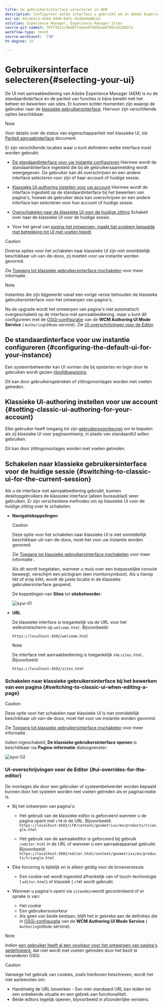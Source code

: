 ```yaml
---
title: Uw gebruikersinterface selecteren in AEM
description: Configureer welke interface u gebruikt om in Adobe Experience Manager 6.5 te werken.
exl-id: 01cab3c3-4c0d-44d9-b47c-034de9a08cb1
solution: Experience Manager, Experience Manager Sites
source-git-commit: 76fffb11c56dbf7ebee9f6805ae0799cd32985fe
workflow-type: tm+mt
source-wordcount: '738'
ht-degree: 1%

---
```


# Gebruikersinterface selecteren{#selecting-your-ui}

De UI met aanraakbediening van Adobe Experience Manager (AEM) is nu de standaardinterface en de pariteit van functies is bijna bereikt met het beheer en bewerken van sites. Er kunnen echter momenten zijn waarop de gebruiker naar de [klassieke gebruikersinterface](/help/sites-classic-ui-authoring/classicui.md). Hiervoor zijn verschillende opties beschikbaar.

>[!NOTE]
>
>Voor details over de status van eigenschappariteit met klassieke UI, zie [Pariteit aanraakinterface](/help/release-notes/touch-ui-features-status.md) document.

Er zijn verschillende locaties waar u kunt definiëren welke interface moet worden gebruikt:

* [De standaardinterface voor uw instantie configureren](#configuring-the-default-ui-for-your-instance)
Hiermee wordt de standaardinterface ingesteld die bij de gebruikersaanmelding wordt weergegeven. De gebruiker kan dit overschrijven en een andere interface selecteren voor zijn of haar account of huidige sessie.

* [Klassieke UI-authoring instellen voor uw account](/help/sites-authoring/select-ui.md#setting-classic-ui-authoring-for-your-account)
Hiermee wordt de interface ingesteld op de standaardinterface bij het bewerken van pagina&#39;s, hoewel de gebruiker deze kan overschrijven en een andere interface kan selecteren voor hun account of huidige sessie.

* [Overschakelen naar de klassieke UI voor de huidige zitting](#switching-to-classic-ui-for-the-current-session)
Schakelt over naar de klassieke UI voor de huidige sessie.

* Voor het geval van [pagina het ontwerpen, maakt het systeem bepaalde met betrekking tot UI met voeten treedt](#ui-overrides-for-the-editor).

>[!CAUTION]
>
>Diverse opties voor het schakelen naar klassieke UI zijn niet onmiddellijk beschikbaar uit-van-de-doos, zij moeten voor uw instantie worden gevormd.
>
>Zie [Toegang tot klassieke gebruikersinterface inschakelen](/help/sites-administering/enable-classic-ui.md) voor meer informatie .

>[!NOTE]
>
>Instanties die zijn bijgewerkt vanaf een vorige versie behouden de klassieke gebruikersinterface voor het ontwerpen van pagina&#39;s.
>
>Na de upgrade wordt het ontwerpen van pagina&#39;s niet automatisch overgeschakeld op de interface met aanraakbediening, maar u kunt dit configureren met de [OSGi-configuratie](/help/sites-deploying/configuring-osgi.md) van de **WCM Authoring UI Mode Service** ( `AuthoringUIMode` service). Zie [UI-overschrijvingen voor de Editor](#ui-overrides-for-the-editor).

## De standaardinterface voor uw instantie configureren {#configuring-the-default-ui-for-your-instance}

Een systeembeheerder kan UI vormen die bij opstarten en login door te gebruiken wordt gezien [Hoofdtoewijzing](/help/sites-deploying/osgi-configuration-settings.md#daycqrootmapping).

Dit kan door gebruikersgebreken of zittingsmontages worden met voeten getreden.

## Klassieke UI-authoring instellen voor uw account {#setting-classic-ui-authoring-for-your-account}

Elke gebruiker heeft toegang tot zijn [gebruikersvoorkeuren](/help/sites-authoring/user-properties.md#userpreferences) om te bepalen als zij klassieke UI voor paginaontwerp, in plaats van standaardUI willen gebruiken.

Dit kan door zittingsmontages worden met voeten getreden.

## Schakelen naar klassieke gebruikersinterface voor de huidige sessie {#switching-to-classic-ui-for-the-current-session}

Als u de interface met aanraakbediening gebruikt, kunnen desktopgebruikers de klassieke interface (alleen bureaublad) weer gebruiken. Er zijn verscheidene methodes om op klassieke UI voor de huidige zitting over te schakelen:

* **Navigatiekoppelingen**

  >[!CAUTION]
  >
  >Deze optie voor het schakelen naar klassieke UI is niet onmiddellijk beschikbaar uit-van-de-doos, moet het voor uw instantie worden gevormd.
  >
  >
  >Zie [Toegang tot klassieke gebruikersinterface inschakelen](/help/sites-administering/enable-classic-ui.md) voor meer informatie .

  Als dit wordt toegelaten, wanneer u muis over een toepasselijke console beweegt, verschijnt een pictogram (een monitorsymbool). Als u hierop tikt of erop klikt, wordt de juiste locatie in de klassieke gebruikersinterface geopend.

  De koppelingen van **Sites** tot **sitebeheerder**:

  ![syui-01](assets/syui-01.png)

* **URL**

  De klassieke interface is toegankelijk via de URL voor het welkomstscherm op `welcome.html`. Bijvoorbeeld:

  `https://localhost:4502/welcome.html`

  >[!NOTE]
  >
  >De interface met aanraakbediening is toegankelijk via `sites.html`. Bijvoorbeeld:
  >
  >
  >`https://localhost:4502/sites.html`

### Schakelen naar klassieke gebruikersinterface bij het bewerken van een pagina {#switching-to-classic-ui-when-editing-a-page}

>[!CAUTION]
>
>Deze optie voor het schakelen naar klassieke UI is niet onmiddellijk beschikbaar uit-van-de-doos, moet het voor uw instantie worden gevormd.
>
>Zie [Toegang tot klassieke gebruikersinterface inschakelen](/help/sites-administering/enable-classic-ui.md) voor meer informatie .

Indien ingeschakeld, **De klassieke gebruikersinterface openen** is beschikbaar via **Pagina-informatie** dialoogvenster:

![syui-02](assets/syui-02.png)

### UI-overschrijvingen voor de Editor {#ui-overrides-for-the-editor}

De montages die door een gebruiker of systeembeheerder worden bepaald kunnen door het systeem worden met voeten getreden als er paginacreatie is.

* Bij het ontwerpen van pagina&#39;s:

   * Het gebruik van de klassieke editor is geforceerd wanneer u de pagina opent met `cf#` in de URL. Bijvoorbeeld:
     `https://localhost:4502/cf#/content/geometrixx/en/products/triangle.html`

   * Het gebruik van de aanraakeditor is geforceerd bij gebruik `/editor.html` in de URL of wanneer u een aanraakapparaat gebruikt. Bijvoorbeeld:
     `https://localhost:4502/editor.html/content/geometrixx/en/products/triangle.html`

* Elke forcering is tijdelijk en is alleen geldig voor de browsersessie

   * Een cookie-set wordt ingesteld afhankelijk van of touch-technologie ( `editor.html`) of klassiek ( `cf#`) wordt gebruikt.

* Wanneer u pagina&#39;s opent via `siteadmin`wordt gecontroleerd of er sprake is van:

   * Het cookie
   * Een gebruikersvoorkeur
   * Als geen van beide bestaan, blijft het in gebreke aan de definities die in [OSGi-configuratie](/help/sites-deploying/configuring-osgi.md) van de **WCM Authoring UI Mode Service** ( `AuthoringUIMode` service).

>[!NOTE]
>
>Indien [een gebruiker heeft al een voorkeur voor het ontwerpen van pagina&#39;s gedefinieerd](#settingthedefaultauthoringuiforyouraccount), dat niet wordt met voeten getreden door het bezit te veranderen OSGi.

>[!CAUTION]
>
>Vanwege het gebruik van cookies, zoals hierboven beschreven, wordt het niet aanbevolen om:
>
>* Handmatig de URL bewerken - Een niet-standaard URL kan leiden tot een onbekende situatie en een gebrek aan functionaliteit.
>* Beide editors tegelijk openen, bijvoorbeeld in afzonderlijke vensters.
